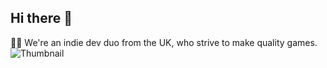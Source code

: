 ## Hi there 👋

👩‍💻 We're an indie dev duo from the UK, who strive to make quality games.
![Thumbnail](https://user-images.githubusercontent.com/57713809/165804892-c8ed3ca5-cac0-4938-badd-35da94ecb1f7.png)

<!--

**Here are some ideas to get you started:**

🙋‍♀️ A short introduction - what is your organization all about?
🌈 Contribution guidelines - how can the community get involved?
👩‍💻 Useful resources - where can the community find your docs? Is there anything else the community should know?
🍿 Fun facts - what does your team eat for breakfast?
🧙 Remember, you can do mighty things with the power of [Markdown](https://docs.github.com/github/writing-on-github/getting-started-with-writing-and-formatting-on-github/basic-writing-and-formatting-syntax)
-->
